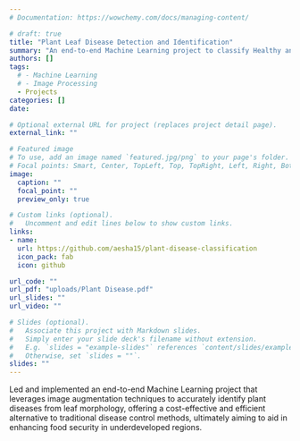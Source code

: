 ```yaml
---
# Documentation: https://wowchemy.com/docs/managing-content/

# draft: true
title: "Plant Leaf Disease Detection and Identification"
summary: "An end-to-end Machine Learning project to classify Healthy and Diseased Plant Leaves"
authors: []
tags: 
  # - Machine Learning
  # - Image Processing
  - Projects
categories: []
date: 

# Optional external URL for project (replaces project detail page).
external_link: ""

# Featured image
# To use, add an image named `featured.jpg/png` to your page's folder.
# Focal points: Smart, Center, TopLeft, Top, TopRight, Left, Right, BottomLeft, Bottom, BottomRight.
image:
  caption: ""
  focal_point: ""
  preview_only: true

# Custom links (optional).
#   Uncomment and edit lines below to show custom links.
links:
- name: 
  url: https://github.com/aesha15/plant-disease-classification
  icon_pack: fab
  icon: github

url_code: ""
url_pdf: "uploads/Plant Disease.pdf"
url_slides: ""
url_video: ""

# Slides (optional).
#   Associate this project with Markdown slides.
#   Simply enter your slide deck's filename without extension.
#   E.g. `slides = "example-slides"` references `content/slides/example-slides.md`.
#   Otherwise, set `slides = ""`.
slides: ""
---
```

Led and implemented an end-to-end Machine Learning project that leverages image augmentation techniques to accurately identify plant diseases from leaf morphology, offering a cost-effective and efficient alternative to traditional disease control methods, ultimately aiming to aid in enhancing food security in underdeveloped regions.

